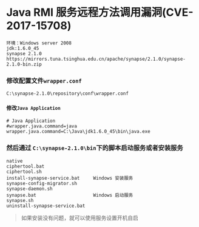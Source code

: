 # Java RMI 服务远程方法调用漏洞(CVE-2017-15708)


```
环境：Windows server 2008
jdk:1.6.0_45
synapse 2.1.0
https://mirrors.tuna.tsinghua.edu.cn/apache/synapse/2.1.0/synapse-2.1.0-bin.zip

```

### 修改配置文件``wrapper.conf``
```angular2html
C:\synapse-2.1.0\repository\conf\wrapper.conf
```
#### 修改``Java Application``
````angular2html
# Java Application
#wrapper.java.command=java
wrapper.java.command=C:\Java\jdk1.6.0_45\bin\java.exe
````
### 然后通过 ``C:\synapse-2.1.0\bin``下的脚本启动服务或者安装服务
```angular2html
native
ciphertool.bat
ciphertool.sh
install-synapse-service.bat     Windows 安装服务
synapse-config-migrator.sh
synapse-daemon.sh
synapse.bat                     Windows 启动服务
synapse.sh
uninstall-synapse-service.bat
```

> 如果安装没有问题，就可以使用服务设置开机自启